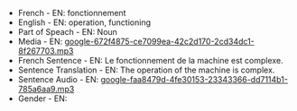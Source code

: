- French - EN: fonctionnement
- English - EN: operation, functioning
- Part of Speach - EN: Noun
- Media - EN:  [google-672f4875-ce7099ea-42c2d170-2cd34dc1-8f267703.mp3](56.mp3)
- French Sentence - EN: Le fonctionnement de la machine est complexe.
- Sentence Translation - EN: The operation of the machine is complex.
- Sentence Audio - EN:  [google-faa8479d-4fe30153-23343366-dd7114b1-785a6aa9.mp3](7.mp3)
- Gender - EN: 